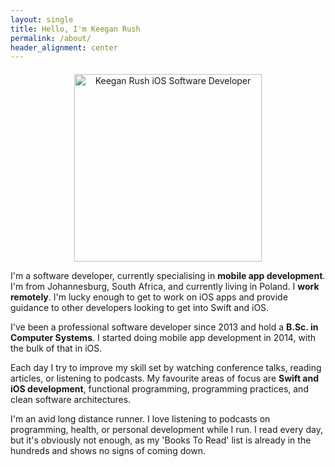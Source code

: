 ```yaml
---
layout: single
title: Hello, I'm Keegan Rush
permalink: /about/
header_alignment: center
---
```


<p style="margin-top:20px;text-align:center"><img alt="Keegan Rush iOS Software Developer" src="{{ site.url }}/assets/images/Keegan Rush Software Developer.png" height="300px" width="300px"/></p>

I'm a software developer, currently specialising in **mobile app development**. I'm from Johannesburg, South Africa, and currently living in Poland. I **work remotely**. I'm lucky enough to get to work on iOS apps and provide guidance to other developers looking to get into Swift and iOS.

I've been a professional software developer since 2013 and hold a **B.Sc. in Computer Systems**. I started doing mobile app development in 2014, with the bulk of that in iOS.

Each day I try to improve my skill set by watching conference talks, reading articles, or listening to podcasts. My favourite areas of focus are **Swift and iOS development**, functional programming, programming practices, and clean software architectures.

I'm an avid long distance runner. I love listening to podcasts on programming, health, or personal development while I run. I read every day, but it's obviously not enough, as my 'Books To Read' list is already in the hundreds and shows no signs of coming down.

